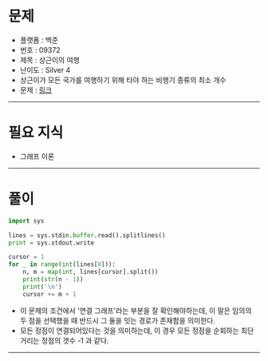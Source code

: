 # 문제
- 플랫폼 : 백준
- 번호 : 09372
- 제목 : 상근이의 여행
- 난이도 : Silver 4
- 상근이가 모든 국가를 여행하기 위해 타야 하는 비행기 종류의 최소 개수
- 문제 : <a href="https://www.acmicpc.net/problem/9372" target="_blank">링크</a>

---

# 필요 지식
- 그래프 이론

---

# 풀이
```python
import sys

lines = sys.stdin.buffer.read().splitlines()
print = sys.stdout.write

cursor = 1
for _ in range(int(lines[0])):
    n, m = map(int, lines[cursor].split())
    print(str(n - 1))
    print('\n')
    cursor += m + 1
```
- 이 문제의 조건에서 '연결 그래프'라는 부분을 잘 확인해야하는데, 이 말은 임의의 두 점을 선택했을 때 반드시 그 둘을 잇는 경로가
존재함을 의미한다.
- 모든 정점이 연결되어있다는 것을 의미하는데, 이 경우 모든 정점을 순회하는 최단 거리는 정점의 갯수 -1 과 같다.

---

